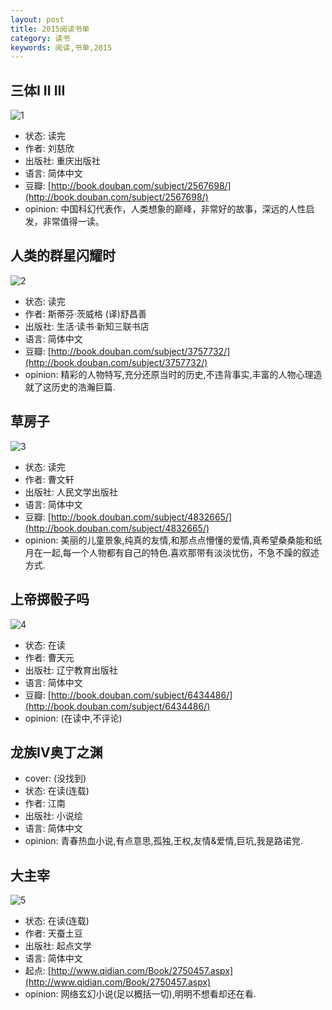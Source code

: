 ```yaml
---
layout: post
title: 2015阅读书单
category: 读书
keywords: 阅读,书单,2015
---
```


## 三体I II III
![1](http://dn-hzhblog.qbox.me/read/2015/3t.jpg)

- 状态: 读完
- 作者: 刘慈欣
- 出版社: 重庆出版社
- 语言: 简体中文
- 豆瓣: [http://book.douban.com/subject/2567698/](http://book.douban.com/subject/2567698/)
- opinion: 中国科幻代表作，人类想象的巅峰，非常好的故事，深远的人性启发，非常值得一读。

## 人类的群星闪耀时
![2](http://dn-hzhblog.qbox.me/read/2015/qx.jpg)

- 状态: 读完
- 作者: 斯蒂芬·茨威格  (译)舒昌善
- 出版社: 生活·读书·新知三联书店
- 语言: 简体中文
- 豆瓣: [http://book.douban.com/subject/3757732/](http://book.douban.com/subject/3757732/)
- opinion: 精彩的人物特写,充分还原当时的历史,不违背事实,丰富的人物心理造就了这历史的浩瀚巨篇.

## 草房子
![3](http://dn-hzhblog.qbox.me/read/2015/cfz.jpg)

- 状态: 读完
- 作者: 曹文轩
- 出版社: 人民文学出版社
- 语言: 简体中文
- 豆瓣: [http://book.douban.com/subject/4832665/](http://book.douban.com/subject/4832665/)
- opinion: 美丽的儿童景象,纯真的友情,和那点点懵懂的爱情,真希望桑桑能和纸月在一起,每一个人物都有自己的特色.喜欢那带有淡淡忧伤，不急不躁的叙述方式.

## 上帝掷骰子吗
![4](http://dn-hzhblog.qbox.me/read/2015/sd.jpg)

- 状态: 在读
- 作者: 曹天元
- 出版社: 辽宁教育出版社
- 语言: 简体中文
- 豆瓣: [http://book.douban.com/subject/6434486/](http://book.douban.com/subject/6434486/)
- opinion: (在读中,不评论)

## 龙族IV奥丁之渊
- cover: (没找到)
- 状态: 在读(连载)
- 作者: 江南
- 出版社: 小说绘
- 语言: 简体中文
- opinion: 青春热血小说,有点意思,孤独,王权,友情&爱情,巨坑,我是路诺党.

## 大主宰
![5](http://dn-hzhblog.qbox.me/read/2015/dzz.jpg)

- 状态: 在读(连载)
- 作者: 天蚕土豆
- 出版社: 起点文学
- 语言: 简体中文
- 起点: [http://www.qidian.com/Book/2750457.aspx](http://www.qidian.com/Book/2750457.aspx)
- opinion: 网络玄幻小说(足以概括一切),明明不想看却还在看.
